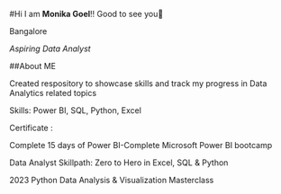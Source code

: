 #Hi I am **Monika Goel**!! Good to see you👋

Bangalore

*Aspiring  Data Analyst*

##About ME

 Created  respository to showcase skills and track my progress in Data Analytics related topics
 
 Skills: Power BI, SQL, Python, Excel

Certificate :

Complete 15 days of Power BI-Complete Microsoft Power BI bootcamp

Data Analyst Skillpath: Zero to Hero in Excel, SQL & Python

2023 Python Data Analysis & Visualization Masterclass 


<!--
**monikagoel/monikagoel** is a ✨ _special_ ✨ repository because its `README.md` (this file) appears on your GitHub profile.

Here are some ideas to get you started:

- 🔭 I’m currently working on ...
- 🌱 I’m currently learning ...
- 👯 I’m looking to collaborate on ...
- 🤔 I’m looking for help with ...
- 💬 Ask me about ...
- 📫 How to reach me: ...
- 😄 Pronouns: ...
- ⚡ Fun fact: ...
-->
